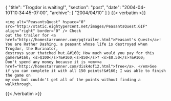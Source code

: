 {
  "title": "Trogdor is waiting!",
  "section": "post",
  "date": "2004-04-10T10:34:45-07:00",
  "archive": [
    "2004/04/10"
  ]
}
{{< verbatim >}}

    <img alt="PeasantsQuest" hspace="0" src="http://static.eightypercent.net/images/PeasantsQuest.GIF" align="right" border="0" /> Check
    out the trailer for <a href="http://homestarrunner.com/pqtrailer.html">Peasant's Quest</a>!
    You are Rather Dashing, a peasant whose life is destroyed when Trogdor, the Burinator,
    destroys your thatched hut.&#160; How much would you pay for this game?&#160; <s>$100</s>?&#160;<s>$50</s>? <s>$0.50</s>?&#160;
    Don't spend any money because it is <em><a href="http://homestarrunner.com/disk4of12.html">free</a>. </em>See
    if you can complete it with all 150 points!&#160; I was able to finish the game on
    my own but couldn't get all of the points without finding a walkthrough. 

{{< /verbatim >}}
